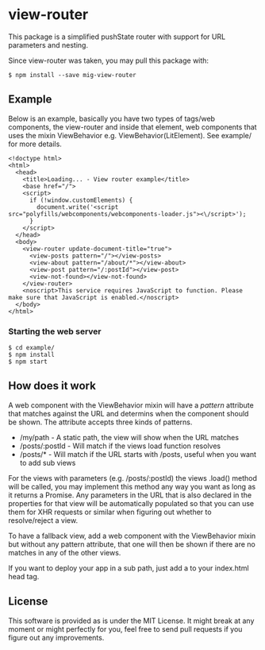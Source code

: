 # view-router

This package is a simplified pushState router with support for URL parameters and nesting.

Since view-router was taken, you may pull this package with:

    $ npm install --save mig-view-router

## Example

Below is an example, basically you have two types of tags/web components, the view-router and inside that element, web components that uses the mixin ViewBehavior e.g. ViewBehavior(LitElement). See example/ for more details.

    <!doctype html>
    <html>
      <head>
        <title>Loading... - View router example</title>
        <base href="/">
        <script>
          if (!window.customElements) {
            document.write('<script src="polyfills/webcomponents/webcomponents-loader.js"><\/script>');
          }
        </script>
      </head>
      <body>
        <view-router update-document-title="true">
          <view-posts pattern="/"></view-posts>
          <view-about pattern="/about/*"></view-about>
          <view-post pattern="/:postId"></view-post>
          <view-not-found></view-not-found>
        </view-router>
        <noscript>This service requires JavaScript to function. Please make sure that JavaScript is enabled.</noscript>
      </body>
    </html>

### Starting the web server

    $ cd example/
    $ npm install
    $ npm start

## How does it work

A web component with the ViewBehavior mixin will have a *pattern* attribute that matches against the URL and determins when the component should be shown. The attribute accepts three kinds of patterns.

* /my/path - A static path, the view will show when the URL matches
* /posts/:postId - Will match if the views load function resolves
* /posts/* - Will match if the URL starts with /posts, useful when you want to add sub views

For the views with parameters (e.g. /posts/:postId) the views .load() method will be called, you may implement this method any way you want as long as it returns a Promise. Any parameters in the URL that is also declared in the properties for that view will be automatically populated so that you can use them for XHR requests or similar when figuring out whether to resolve/reject a view.

To have a fallback view, add a web component with the ViewBehavior mixin but without any pattern attribute, that one will then be shown if there are no matches in any of the other views.

If you want to deploy your app in a sub path, just add a <base href="/my/base/path"> to your index.html head tag.

## License

This software is provided as is under the MIT License. It might break at any moment or might perfectly for you, feel free to send pull requests if you figure out any improvements.
